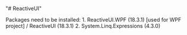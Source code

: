 "# ReactiveUI" 

Packages need to be installed:
    1. ReactiveUI.WPF (18.3.1) [used for WPF project] / ReactiveUI (18.3.1)
    2. System.Linq.Expressions (4.3.0)
